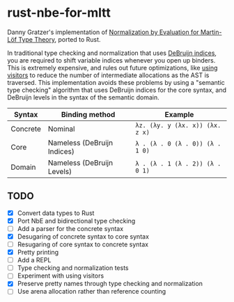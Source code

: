 # rust-nbe-for-mltt

Danny Gratzer's implementation of [Normalization by Evaluation for Martin-Löf
Type Theory][nbe-for-mltt], ported to Rust.

In traditional type checking and normalization that uses [DeBruijn indices][de-bruijn-indices],
you are required to shift variable indices whenever you open up binders. This
is extremely expensive, and rules out future optimizations, like [using
visitors][visitors] to reduce the number of intermediate allocations as the AST
is traversed. This implementation avoids these problems by using a "semantic
type checking"  algorithm that uses DeBruijn indices for the core syntax, and
DeBruijn levels in the syntax of the semantic domain.

| Syntax   | Binding method              | Example                         |
|----------|-----------------------------|---------------------------------|
| Concrete | Nominal                     | `λz. (λy. y (λx. x)) (λx. z x)` |
| Core     | Nameless (DeBruijn Indices) | `λ . (λ . 0 (λ . 0)) (λ . 1 0)` |
| Domain   | Nameless (DeBruijn Levels)  | `λ . (λ . 1 (λ . 2)) (λ . 0 1)` |

[nbe-for-mltt]: https://github.com/jozefg/nbe-for-mltt
[de-bruijn-indices]: https://en.wikipedia.org/wiki/De_Bruijn_index
[visitors]: https://github.com/pikelet-lang/pikelet/issues/75

## TODO

- [x] Convert data types to Rust
- [x] Port NbE and bidirectional type checking
- [ ] Add a parser for the concrete syntax
- [x] Desugaring of concrete syntax to core syntax
- [ ] Resugaring of core syntax to concrete syntax
- [x] Pretty printing
- [ ] Add a REPL
- [ ] Type checking and normalization tests
- [ ] Experiment with using visitors
- [x] Preserve pretty names through type checking and normalization
- [ ] Use arena allocation rather than reference counting
